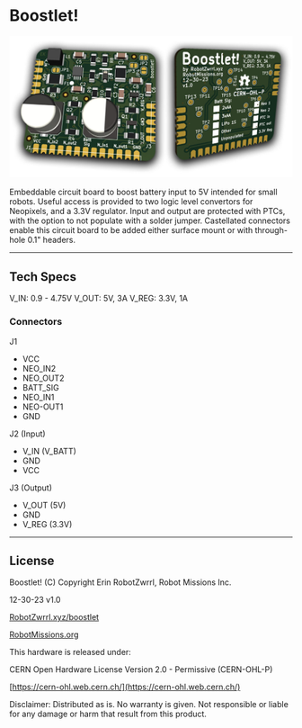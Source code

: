 # Boostlet!

![Boostlet! board 3d view front and back](https://github.com/RobotGrrl/boostlet/blob/main/boostlet_splash.jpg?raw=true)


Embeddable circuit board to boost battery input to 5V intended for small robots. Useful access is provided to two logic level convertors for Neopixels, and a 3.3V regulator. Input and output are protected with PTCs, with the option to not populate with a solder jumper. Castellated connectors enable this circuit board to be added either surface mount or with through-hole 0.1" headers. 

---

## Tech Specs

V_IN: 0.9 - 4.75V
V_OUT: 5V, 3A
V_REG: 3.3V, 1A

### Connectors

J1
- VCC
- NEO_IN2
- NEO_OUT2
- BATT_SIG
- NEO_IN1
- NEO-OUT1
- GND

J2 (Input)
- V_IN (V_BATT)
- GND
- VCC

J3 (Output)
- V_OUT (5V)
- GND
- V_REG (3.3V)

---

## License

Boostlet! (C) Copyright Erin RobotZwrrl, Robot Missions Inc.

12-30-23 v1.0

[RobotZwrrl.xyz/boostlet](http://RobotZwrrl.xyz/boostlet)

[RobotMissions.org](https://RobotMissions.org)


This hardware is released under:

CERN Open Hardware License Version 2.0 - Permissive (CERN-OHL-P)

[https://cern-ohl.web.cern.ch/](https://cern-ohl.web.cern.ch/)


Disclaimer: Distributed as is. No warranty is given. Not responsible or liable for any damage or harm that result from this product.
